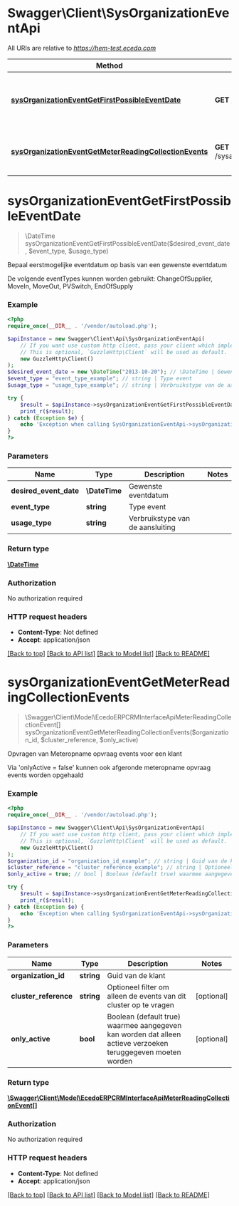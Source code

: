 # Swagger\Client\SysOrganizationEventApi

All URIs are relative to *https://hem-test.ecedo.com*

Method | HTTP request | Description
------------- | ------------- | -------------
[**sysOrganizationEventGetFirstPossibleEventDate**](SysOrganizationEventApi.md#sysOrganizationEventGetFirstPossibleEventDate) | **GET** /sysapi/v1.0/events/minimumeventdate | Bepaal eerstmogelijke eventdatum op basis van een gewenste eventdatum
[**sysOrganizationEventGetMeterReadingCollectionEvents**](SysOrganizationEventApi.md#sysOrganizationEventGetMeterReadingCollectionEvents) | **GET** /sysapi/v1.0/organizations/{organizationId}/meterreadingcollectionevents | Opvragen van Meteropname opvraag events voor een klant


# **sysOrganizationEventGetFirstPossibleEventDate**
> \DateTime sysOrganizationEventGetFirstPossibleEventDate($desired_event_date, $event_type, $usage_type)

Bepaal eerstmogelijke eventdatum op basis van een gewenste eventdatum

De volgende eventTypes kunnen worden gebruikt: ChangeOfSupplier, MoveIn, MoveOut, PVSwitch, EndOfSupply

### Example
```php
<?php
require_once(__DIR__ . '/vendor/autoload.php');

$apiInstance = new Swagger\Client\Api\SysOrganizationEventApi(
    // If you want use custom http client, pass your client which implements `GuzzleHttp\ClientInterface`.
    // This is optional, `GuzzleHttp\Client` will be used as default.
    new GuzzleHttp\Client()
);
$desired_event_date = new \DateTime("2013-10-20"); // \DateTime | Gewenste eventdatum
$event_type = "event_type_example"; // string | Type event
$usage_type = "usage_type_example"; // string | Verbruikstype van de aansluiting

try {
    $result = $apiInstance->sysOrganizationEventGetFirstPossibleEventDate($desired_event_date, $event_type, $usage_type);
    print_r($result);
} catch (Exception $e) {
    echo 'Exception when calling SysOrganizationEventApi->sysOrganizationEventGetFirstPossibleEventDate: ', $e->getMessage(), PHP_EOL;
}
?>
```

### Parameters

Name | Type | Description  | Notes
------------- | ------------- | ------------- | -------------
 **desired_event_date** | **\DateTime**| Gewenste eventdatum |
 **event_type** | **string**| Type event |
 **usage_type** | **string**| Verbruikstype van de aansluiting |

### Return type

[**\DateTime**](../Model/\DateTime.md)

### Authorization

No authorization required

### HTTP request headers

 - **Content-Type**: Not defined
 - **Accept**: application/json

[[Back to top]](#) [[Back to API list]](../../README.md#documentation-for-api-endpoints) [[Back to Model list]](../../README.md#documentation-for-models) [[Back to README]](../../README.md)

# **sysOrganizationEventGetMeterReadingCollectionEvents**
> \Swagger\Client\Model\EcedoERPCRMInterfaceApiMeterReadingCollectionEvent[] sysOrganizationEventGetMeterReadingCollectionEvents($organization_id, $cluster_reference, $only_active)

Opvragen van Meteropname opvraag events voor een klant

Via 'onlyActive = false' kunnen ook afgeronde meteropname opvraag events worden opgehaald

### Example
```php
<?php
require_once(__DIR__ . '/vendor/autoload.php');

$apiInstance = new Swagger\Client\Api\SysOrganizationEventApi(
    // If you want use custom http client, pass your client which implements `GuzzleHttp\ClientInterface`.
    // This is optional, `GuzzleHttp\Client` will be used as default.
    new GuzzleHttp\Client()
);
$organization_id = "organization_id_example"; // string | Guid van de klant
$cluster_reference = "cluster_reference_example"; // string | Optioneel filter om alleen de events van dit cluster op te vragen
$only_active = true; // bool | Boolean (default true) waarmee aangegeven kan worden dat alleen actieve verzoeken teruggegeven moeten worden

try {
    $result = $apiInstance->sysOrganizationEventGetMeterReadingCollectionEvents($organization_id, $cluster_reference, $only_active);
    print_r($result);
} catch (Exception $e) {
    echo 'Exception when calling SysOrganizationEventApi->sysOrganizationEventGetMeterReadingCollectionEvents: ', $e->getMessage(), PHP_EOL;
}
?>
```

### Parameters

Name | Type | Description  | Notes
------------- | ------------- | ------------- | -------------
 **organization_id** | **string**| Guid van de klant |
 **cluster_reference** | **string**| Optioneel filter om alleen de events van dit cluster op te vragen | [optional]
 **only_active** | **bool**| Boolean (default true) waarmee aangegeven kan worden dat alleen actieve verzoeken teruggegeven moeten worden | [optional]

### Return type

[**\Swagger\Client\Model\EcedoERPCRMInterfaceApiMeterReadingCollectionEvent[]**](../Model/EcedoERPCRMInterfaceApiMeterReadingCollectionEvent.md)

### Authorization

No authorization required

### HTTP request headers

 - **Content-Type**: Not defined
 - **Accept**: application/json

[[Back to top]](#) [[Back to API list]](../../README.md#documentation-for-api-endpoints) [[Back to Model list]](../../README.md#documentation-for-models) [[Back to README]](../../README.md)

